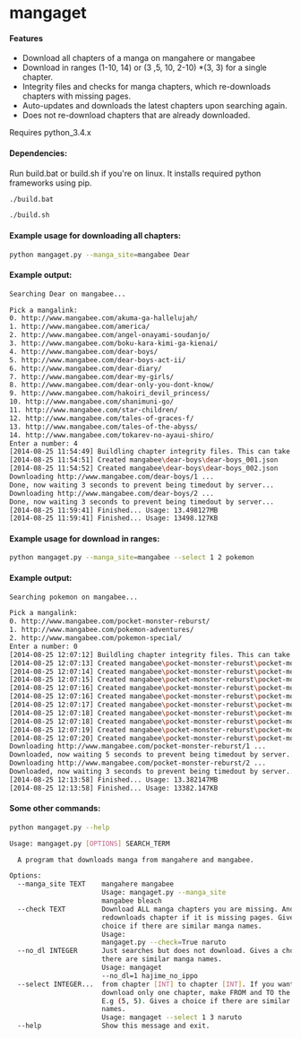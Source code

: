 mangaget
===========

#### Features
- Download all chapters of a manga on mangahere or mangabee
- Download in ranges (1-10, 14) or (3 ,5, 10, 2-10) *(3, 3) for a single chapter.
- Integrity files and checks for manga chapters, which re-downloads chapters with missing pages.
- Auto-updates and downloads the latest chapters upon searching again.
- Does not re-download chapters that are already downloaded.


Requires python_3.4.x

#### Dependencies:

Run build.bat or build.sh if you're on linux. It installs required python frameworks using pip.
```bash
./build.bat
```

```bash
./build.sh
```



#### Example usage for downloading all chapters:
```bash
python mangaget.py --manga_site=mangabee Dear
```

#### Example output:
```bash
Searching Dear on mangabee...

Pick a mangalink:
0. http://www.mangabee.com/akuma-ga-hallelujah/
1. http://www.mangabee.com/america/
2. http://www.mangabee.com/angel-onayami-soudanjo/
3. http://www.mangabee.com/boku-kara-kimi-ga-kienai/
4. http://www.mangabee.com/dear-boys/
5. http://www.mangabee.com/dear-boys-act-ii/
6. http://www.mangabee.com/dear-diary/
7. http://www.mangabee.com/dear-my-girls/
8. http://www.mangabee.com/dear-only-you-dont-know/
9. http://www.mangabee.com/hakoiri_devil_princess/
10. http://www.mangabee.com/shanimuni-go/
11. http://www.mangabee.com/star-children/
12. http://www.mangabee.com/tales-of-graces-f/
13. http://www.mangabee.com/tales-of-the-abyss/
14. http://www.mangabee.com/tokarev-no-ayaui-shiro/
Enter a number: 4
[2014-08-25 11:54:49] Buildling chapter integrity files. This can take awhile if there are many chapters. e.g 100+...
[2014-08-25 11:54:51] Created mangabee\dear-boys\dear-boys_001.json
[2014-08-25 11:54:52] Created mangabee\dear-boys\dear-boys_002.json
Downloading http://www.mangabee.com/dear-boys/1 ...
Done, now waiting 3 seconds to prevent being timedout by server...
Downloading http://www.mangabee.com/dear-boys/2 ...
Done, now waiting 3 seconds to prevent being timedout by server...
[2014-08-25 11:59:41] Finished... Usage: 13.498127MB
[2014-08-25 11:59:41] Finished... Usage: 13498.127KB
```

#### Example usage for download in ranges:
```bash
python mangaget.py --manga_site=mangabee --select 1 2 pokemon
```

#### Example output:
```bash
Searching pokemon on mangabee...

Pick a mangalink:
0. http://www.mangabee.com/pocket-monster-reburst/
1. http://www.mangabee.com/pokemon-adventures/
2. http://www.mangabee.com/pokemon-special/
Enter a number: 0
[2014-08-25 12:07:12] Buildling chapter integrity files. This can take awhile if there are many chapters. e.g 100+...
[2014-08-25 12:07:13] Created mangabee\pocket-monster-reburst\pocket-monster-reburst_001.json
[2014-08-25 12:07:14] Created mangabee\pocket-monster-reburst\pocket-monster-reburst_002.json
[2014-08-25 12:07:15] Created mangabee\pocket-monster-reburst\pocket-monster-reburst_003.json
[2014-08-25 12:07:16] Created mangabee\pocket-monster-reburst\pocket-monster-reburst_004.json
[2014-08-25 12:07:16] Created mangabee\pocket-monster-reburst\pocket-monster-reburst_005.json
[2014-08-25 12:07:17] Created mangabee\pocket-monster-reburst\pocket-monster-reburst_006.json
[2014-08-25 12:07:18] Created mangabee\pocket-monster-reburst\pocket-monster-reburst_007.json
[2014-08-25 12:07:18] Created mangabee\pocket-monster-reburst\pocket-monster-reburst_008.json
[2014-08-25 12:07:19] Created mangabee\pocket-monster-reburst\pocket-monster-reburst_009.json
[2014-08-25 12:07:20] Created mangabee\pocket-monster-reburst\pocket-monster-reburst_010.json
Downloading http://www.mangabee.com/pocket-monster-reburst/1 ...
Downloaded, now waiting 5 seconds to prevent being timedout by server...
Downloading http://www.mangabee.com/pocket-monster-reburst/2 ...
Downloaded, now waiting 3 seconds to prevent being timedout by server...
[2014-08-25 12:13:58] Finished... Usage: 13.382147MB
[2014-08-25 12:13:58] Finished... Usage: 13382.147KB
```


#### Some other commands:
```bash
python mangaget.py --help
```

```bash
Usage: mangaget.py [OPTIONS] SEARCH_TERM

  A program that downloads manga from mangahere and mangabee.

Options:
  --manga_site TEXT    mangahere mangabee
                       Usage: mangaget.py --manga_site
                       mangabee bleach
  --check TEXT         Download ALL manga chapters you are missing. And
                       redownloads chapter if it is missing pages. Gives a
                       choice if there are similar manga names.
                       Usage:
                       mangaget.py --check=True naruto
  --no_dl INTEGER      Just searches but does not download. Gives a choice if
                       there are similar manga names.
                       Usage: mangaget
                       --no_dl=1 hajime_no_ippo
  --select INTEGER...  from chapter [INT] to chapter [INT]. If you want to
                       download only one chapter, make FROM and TO the same.
                       E.g (5, 5). Gives a choice if there are similar manga
                       names.
                       Usage: mangaget --select 1 3 naruto
  --help               Show this message and exit.
```
